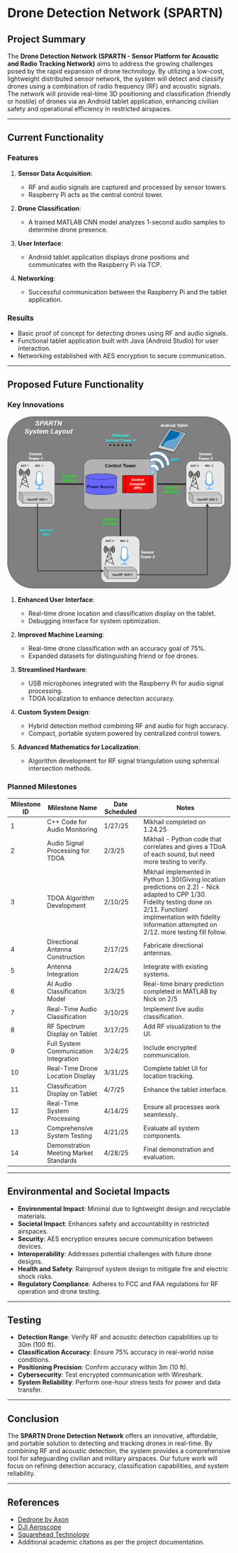 # Drone Detection Network (SPARTN)

## Project Summary
The **Drone Detection Network (SPARTN - Sensor Platform for Acoustic and Radio Tracking Network)** aims to address the growing challenges posed by the rapid expansion of drone technology. By utilizing a low-cost, lightweight distributed sensor network, the system will detect and classify drones using a combination of radio frequency (RF) and acoustic signals. The network will provide real-time 3D positioning and classification (friendly or hostile) of drones via an Android tablet application, enhancing civilian safety and operational efficiency in restricted airspaces.

---

## Current Functionality
### Features
1. **Sensor Data Acquisition**:
   - RF and audio signals are captured and processed by sensor towers.
   - Raspberry Pi acts as the central control tower.
   
2. **Drone Classification**:
   - A trained MATLAB CNN model analyzes 1-second audio samples to determine drone presence.

3. **User Interface**:
   - Android tablet application displays drone positions and communicates with the Raspberry Pi via TCP.

4. **Networking**:
   - Successful communication between the Raspberry Pi and the tablet application.

### Results
- Basic proof of concept for detecting drones using RF and audio signals.
- Functional tablet application built with Java (Android Studio) for user interaction.
- Networking established with AES encryption to secure communication.

---

## Proposed Future Functionality
### Key Innovations
![SPARTN Logo](assets/SPARTN.png)
1. **Enhanced User Interface**:
   - Real-time drone location and classification display on the tablet.
   - Debugging interface for system optimization.

2. **Improved Machine Learning**:
   - Real-time drone classification with an accuracy goal of 75%.
   - Expanded datasets for distinguishing friend or foe drones.

3. **Streamlined Hardware**:
   - USB microphones integrated with the Raspberry Pi for audio signal processing.
   - TDOA localization to enhance detection accuracy.

4. **Custom System Design**:
   - Hybrid detection method combining RF and audio for high accuracy.
   - Compact, portable system powered by centralized control towers.

5. **Advanced Mathematics for Localization**:
   - Algorithm development for RF signal triangulation using spherical intersection methods.

### Planned Milestones
| **Milestone ID** | **Milestone Name**                         | **Date Scheduled** | **Notes**                                 |
|------------------|-------------------------------------------|---------------------|------------------------------------------|
| 1                | C++ Code for Audio Monitoring            | 1/27/25            | Mikhail completed on 1.24.25              |
| 2                | Audio Signal Processing for TDOA         | 2/3/25             | Mikhail - Python code that correlates and gives a TDoA of each sound, but need more testing to verify. |
| 3                | TDOA Algorithm Development               | 2/10/25            | Mikhail implemented in Python 1.30(Giving location predictions on 2.2) - Nick adapted to CPP 1/30.   Fidelity testing done on 2/11. Functionl implmentation with fidelity information attempted on 2/12. more testing fill follow.|
| 4                | Directional Antenna Construction         | 2/17/25            | Fabricate directional antennas.           |
| 5                | Antenna Integration                      | 2/24/25            | Integrate with existing systems.          |
| 6                | AI Audio Classification Model            | 3/3/25             | Real-time binary prediction completed in MATLAB by Nick on 2/5   |
| 7                | Real-Time Audio Classification           | 3/10/25            | Implement live audio classification.      |
| 8                | RF Spectrum Display on Tablet            | 3/17/25            | Add RF visualization to the UI.           |
| 9                | Full System Communication Integration    | 3/24/25            | Include encrypted communication.          |
| 10               | Real-Time Drone Location Display         | 3/31/25            | Complete tablet UI for location tracking. |
| 11               | Classification Display on Tablet         | 4/7/25             | Enhance the tablet interface.             |
| 12               | Real-Time System Processing              | 4/14/25            | Ensure all processes work seamlessly.     |
| 13               | Comprehensive System Testing             | 4/21/25            | Evaluate all system components.           |
| 14               | Demonstration Meeting Market Standards   | 4/28/25            | Final demonstration and evaluation.       |

---

## Environmental and Societal Impacts
- **Environmental Impact**: Minimal due to lightweight design and recyclable materials.
- **Societal Impact**: Enhances safety and accountability in restricted airspaces.
- **Security**: AES encryption ensures secure communication between devices.
- **Interoperability**: Addresses potential challenges with future drone designs.
- **Health and Safety**: Rainproof system design to mitigate fire and electric shock risks.
- **Regulatory Compliance**: Adheres to FCC and FAA regulations for RF operation and drone testing.

---

## Testing
- **Detection Range**: Verify RF and acoustic detection capabilities up to 30m (100 ft).
- **Classification Accuracy**: Ensure 75% accuracy in real-world noise conditions.
- **Positioning Precision**: Confirm accuracy within 3m (10 ft).
- **Cybersecurity**: Test encrypted communication with Wireshark.
- **System Reliability**: Perform one-hour stress tests for power and data transfer.

---

## Conclusion
The **SPARTN Drone Detection Network** offers an innovative, affordable, and portable solution to detecting and tracking drones in real-time. By combining RF and acoustic detection, the system provides a comprehensive tool for safeguarding civilian and military airspaces. Our future work will focus on refining detection accuracy, classification capabilities, and system reliability.

---

## References
- [Dedrone by Axon](https://www.dedrone.com)
- [DJI Aeroscope](https://www.dji.com/aeroscope)
- [Squarehead Technology](https://www.sqhead.com/drone-detection)
- Additional academic citations as per the project documentation.

